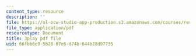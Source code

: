 ```yaml
---
content_type: resource
description: ''
file: https://ol-ocw-studio-app-production.s3.amazonaws.com/courses/res-15-003-shaping-the-future-of-work-15-662x-spring-2016/66fbb6c95b2807e6d74b644b28d97735_DE9TnscEmtw.pdf
file_type: application/pdf
resourcetype: Document
title: 3play pdf file
uid: 66fbb6c9-5b28-07e6-d74b-644b28d97735
---
```

